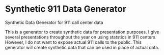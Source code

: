 # Synthetic 911 Data Generator
 Synthetic Data Generator for 911 call center data

This is a generator to create synthetic data for presentation purposes. 
I give several presentations throughout the year on using statstics in 911 centers. However, I do not want to expose actual 911 calls to the public. This generator will create synthetic data that can be used in place of actual data.
